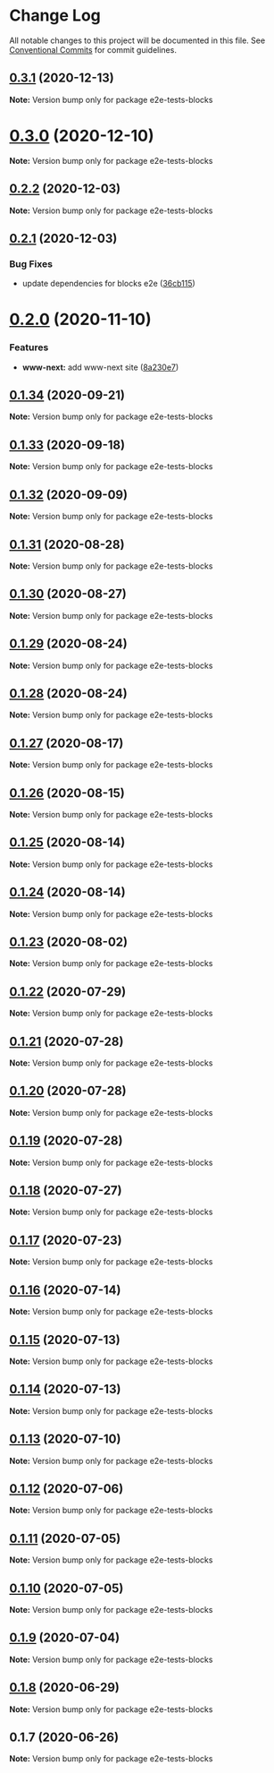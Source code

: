 # Change Log

All notable changes to this project will be documented in this file.
See [Conventional Commits](https://conventionalcommits.org) for commit guidelines.

## [0.3.1](https://github.com/reflexjs/reflexjs/compare/e2e-tests-blocks@0.3.0...e2e-tests-blocks@0.3.1) (2020-12-13)

**Note:** Version bump only for package e2e-tests-blocks





# [0.3.0](https://github.com/reflexjs/reflexjs/compare/e2e-tests-blocks@0.2.2...e2e-tests-blocks@0.3.0) (2020-12-10)

**Note:** Version bump only for package e2e-tests-blocks





## [0.2.2](https://github.com/reflexjs/reflexjs/compare/e2e-tests-blocks@0.2.1...e2e-tests-blocks@0.2.2) (2020-12-03)

**Note:** Version bump only for package e2e-tests-blocks





## [0.2.1](https://github.com/reflexjs/reflex/compare/e2e-tests-blocks@0.2.0...e2e-tests-blocks@0.2.1) (2020-12-03)


### Bug Fixes

* update dependencies for blocks e2e ([36cb115](https://github.com/reflexjs/reflex/commit/36cb115421dd01612b21ff9de6e1f1b22a2f859e))





# [0.2.0](https://github.com/reflexjs/reflex/compare/e2e-tests-blocks@0.1.34...e2e-tests-blocks@0.2.0) (2020-11-10)


### Features

* **www-next:** add www-next site ([8a230e7](https://github.com/reflexjs/reflex/commit/8a230e7e43d1bb6a25c7332501547ee0f9eea080))





## [0.1.34](https://github.com/reflexjs/reflex/compare/e2e-tests-blocks@0.1.33...e2e-tests-blocks@0.1.34) (2020-09-21)

**Note:** Version bump only for package e2e-tests-blocks





## [0.1.33](https://github.com/reflexjs/reflex/compare/e2e-tests-blocks@0.1.32...e2e-tests-blocks@0.1.33) (2020-09-18)

**Note:** Version bump only for package e2e-tests-blocks





## [0.1.32](https://github.com/reflexjs/reflex/compare/e2e-tests-blocks@0.1.31...e2e-tests-blocks@0.1.32) (2020-09-09)

**Note:** Version bump only for package e2e-tests-blocks





## [0.1.31](https://github.com/reflexjs/reflex/compare/e2e-tests-blocks@0.1.30...e2e-tests-blocks@0.1.31) (2020-08-28)

**Note:** Version bump only for package e2e-tests-blocks





## [0.1.30](https://github.com/reflexjs/reflex/compare/e2e-tests-blocks@0.1.29...e2e-tests-blocks@0.1.30) (2020-08-27)

**Note:** Version bump only for package e2e-tests-blocks





## [0.1.29](https://github.com/reflexjs/reflex/compare/e2e-tests-blocks@0.1.28...e2e-tests-blocks@0.1.29) (2020-08-24)

**Note:** Version bump only for package e2e-tests-blocks





## [0.1.28](https://github.com/reflexjs/reflex/compare/e2e-tests-blocks@0.1.27...e2e-tests-blocks@0.1.28) (2020-08-24)

**Note:** Version bump only for package e2e-tests-blocks





## [0.1.27](https://github.com/reflexjs/reflex/compare/e2e-tests-blocks@0.1.26...e2e-tests-blocks@0.1.27) (2020-08-17)

**Note:** Version bump only for package e2e-tests-blocks





## [0.1.26](https://github.com/reflexjs/reflex/compare/e2e-tests-blocks@0.1.25...e2e-tests-blocks@0.1.26) (2020-08-15)

**Note:** Version bump only for package e2e-tests-blocks





## [0.1.25](https://github.com/reflexjs/reflex/compare/e2e-tests-blocks@0.1.24...e2e-tests-blocks@0.1.25) (2020-08-14)

**Note:** Version bump only for package e2e-tests-blocks





## [0.1.24](https://github.com/reflexjs/reflex/compare/e2e-tests-blocks@0.1.23...e2e-tests-blocks@0.1.24) (2020-08-14)

**Note:** Version bump only for package e2e-tests-blocks





## [0.1.23](https://github.com/reflexjs/reflex/compare/e2e-tests-blocks@0.1.22...e2e-tests-blocks@0.1.23) (2020-08-02)

**Note:** Version bump only for package e2e-tests-blocks





## [0.1.22](https://github.com/reflexjs/reflex/compare/e2e-tests-blocks@0.1.21...e2e-tests-blocks@0.1.22) (2020-07-29)

**Note:** Version bump only for package e2e-tests-blocks





## [0.1.21](https://github.com/reflexjs/reflex/compare/e2e-tests-blocks@0.1.20...e2e-tests-blocks@0.1.21) (2020-07-28)

**Note:** Version bump only for package e2e-tests-blocks





## [0.1.20](https://github.com/reflexjs/reflex/compare/e2e-tests-blocks@0.1.19...e2e-tests-blocks@0.1.20) (2020-07-28)

**Note:** Version bump only for package e2e-tests-blocks





## [0.1.19](https://github.com/reflexjs/reflex/compare/e2e-tests-blocks@0.1.18...e2e-tests-blocks@0.1.19) (2020-07-28)

**Note:** Version bump only for package e2e-tests-blocks





## [0.1.18](https://github.com/reflexjs/reflex/compare/e2e-tests-blocks@0.1.17...e2e-tests-blocks@0.1.18) (2020-07-27)

**Note:** Version bump only for package e2e-tests-blocks





## [0.1.17](https://github.com/reflexjs/reflex/compare/e2e-tests-blocks@0.1.16...e2e-tests-blocks@0.1.17) (2020-07-23)

**Note:** Version bump only for package e2e-tests-blocks





## [0.1.16](https://github.com/reflexjs/reflex/compare/e2e-tests-blocks@0.1.15...e2e-tests-blocks@0.1.16) (2020-07-14)

**Note:** Version bump only for package e2e-tests-blocks





## [0.1.15](https://github.com/reflexjs/reflex/compare/e2e-tests-blocks@0.1.14...e2e-tests-blocks@0.1.15) (2020-07-13)

**Note:** Version bump only for package e2e-tests-blocks





## [0.1.14](https://github.com/reflexjs/reflex/compare/e2e-tests-blocks@0.1.13...e2e-tests-blocks@0.1.14) (2020-07-13)

**Note:** Version bump only for package e2e-tests-blocks





## [0.1.13](https://github.com/reflexjs/reflex/compare/e2e-tests-blocks@0.1.12...e2e-tests-blocks@0.1.13) (2020-07-10)

**Note:** Version bump only for package e2e-tests-blocks





## [0.1.12](https://github.com/reflexjs/reflex/compare/e2e-tests-blocks@0.1.11...e2e-tests-blocks@0.1.12) (2020-07-06)

**Note:** Version bump only for package e2e-tests-blocks





## [0.1.11](https://github.com/reflexjs/reflex/compare/e2e-tests-blocks@0.1.10...e2e-tests-blocks@0.1.11) (2020-07-05)

**Note:** Version bump only for package e2e-tests-blocks





## [0.1.10](https://github.com/reflexjs/reflex/compare/e2e-tests-blocks@0.1.9...e2e-tests-blocks@0.1.10) (2020-07-05)

**Note:** Version bump only for package e2e-tests-blocks





## [0.1.9](https://github.com/reflexjs/reflex/compare/e2e-tests-blocks@0.1.8...e2e-tests-blocks@0.1.9) (2020-07-04)

**Note:** Version bump only for package e2e-tests-blocks





## [0.1.8](https://github.com/reflexjs/reflex/compare/e2e-tests-blocks@0.1.7...e2e-tests-blocks@0.1.8) (2020-06-29)

**Note:** Version bump only for package e2e-tests-blocks





## 0.1.7 (2020-06-26)

**Note:** Version bump only for package e2e-tests-blocks
